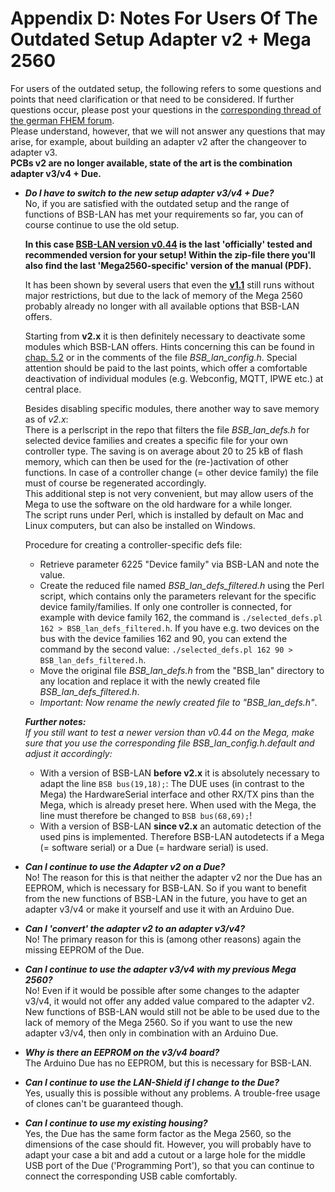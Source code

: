 # Appendix D: Notes For Users Of The Outdated Setup Adapter v2 + Mega 2560

For users of the outdated setup, the following refers to some questions and points that need clarification or that need to 
be considered. If further questions occur, please post your questions in the [corresponding thread of the german FHEM forum](https://forum.fhem.de/index.php/topic,29762.0.html).  
Please understand, however, that we will not answer any questions that may arise, for example, about building an adapter v2 after the changeover to adapter v3.  
**PCBs v2 are no longer available, state of the art is the combination adapter v3/v4 + Due.**  
  
- ***Do I have to switch to the new setup adapter v3/v4 + Due?***  
No, if you are satisfied with the outdated setup and the range of functions of BSB-LAN has met your requirements so far, 
you can of course continue to use the old setup.  
  
  **In this case [BSB-LAN version v0.44](https://github.com/fredlcore/bsb_lan/releases/tag/v0.44) is the last 'officially' 
tested and recommended version for your setup! Within the zip-file there you'll also find the last 'Mega2560-specific' version of the manual (PDF).**  
  
  It has been shown by several users that even the **[v1.1](https://github.com/fredlcore/bsb_lan/releases/tag/v1.1)** still runs without major restrictions, but due to the lack of memory of the Mega 2560 probably already no longer with all available options that BSB-LAN offers.  
  
  Starting from **v2.x** it is then definitely necessary to deactivate some modules which BSB-LAN offers. Hints concerning this can be found in [chap. 5.2](chap05.md#52-configuration-by-customizing-the-file-bsb_lan_configh) or in the comments of the file *BSB_lan_config.h*. Special attention should be paid to the last points, which offer a comfortable deactivation of individual modules (e.g. Webconfig, MQTT, IPWE etc.) at central place. 
   
  Besides disabling specific modules, there another way to save memory as of *v2.x*:  
There is a perlscript in the repo that filters the file *BSB_lan_defs.h* for selected device families and creates a specific file for your own controller type. The saving is on average about 20 to 25 kB of flash memory, which can then be used for the (re-)activation of other functions. In case of a controller change (= other device family) the file must of course be regenerated accordingly.  
  This additional step is not very convenient, but may allow users of the Mega to use the software on the old hardware for a while longer.  
  The script runs under Perl, which is installed by default on Mac and Linux computers, but can also be installed on Windows.
   
  Procedure for creating a controller-specific defs file:  
  - Retrieve parameter 6225 "Device family" via BSB-LAN and note the value.  
  - Create the reduced file named *BSB_lan_defs_filtered.h* using the Perl script, which contains only the parameters relevant for the specific device family/families. If only one controller is connected, for example with device family 162, the command is `./selected_defs.pl 162 > BSB_lan_defs_filtered.h`. If you have e.g. two devices on the bus with the device families 162 and 90, you can extend the command by the second value: `./selected_defs.pl 162 90 > BSB_lan_defs_filtered.h`.    
  - Move the original file *BSB_lan_defs.h* from the "BSB_lan" directory to any location and replace it with the newly created file *BSB_lan_defs_filtered.h*.  
  - *Important: Now rename the newly created file to "BSB_lan_defs.h"*.  
  
  ***Further notes:***  
  *If you still want to test a newer version than v0.44 on the Mega, make sure that you use the corresponding file BSB_lan_config.h.default and adjust it accordingly:*    
  - With a version of BSB-LAN **before v2.x** it is absolutely necessary to adapt the line `BSB bus(19,18);`: The DUE uses (in contrast to the Mega) the HardwareSerial interface and other RX/TX pins than the Mega, which is already preset here. When used with the Mega, the line must therefore be changed to `BSB bus(68,69);`!  
  - With a version of BSB-LAN **since v2.x** an automatic detection of the used pins is implemented. Therefore BSB-LAN autodetects if a Mega (= software serial) or a Due (= hardware serial) is used.    
  
- ***Can I continue to use the Adapter v2 on a Due?***  
No! The reason for this is that neither the adapter v2 nor the Due has an EEPROM, which is necessary for BSB-LAN.
So if you want to benefit from the new functions of BSB-LAN in the future, you have to get an adapter v3/v4 or make it yourself 
and use it with an Arduino Due.  
  
- ***Can I 'convert' the adapter v2 to an adapter v3/v4?***  
No! The primary reason for this is (among other reasons) again the missing EEPROM of the Due.  
  
- ***Can I continue to use the adapter v3/v4 with my previous Mega 2560?***  
No! Even if it would be possible after some changes to the adapter v3/v4, it would not offer any added value compared to the 
adapter v2. New functions of BSB-LAN would still not be able to be used due to the lack of memory of the Mega 2560. 
So if you want to use the new adapter v3/v4, then only in combination with an Arduino Due.  
  
- ***Why is there an EEPROM on the v3/v4 board?***  
The Arduino Due has no EEPROM, but this is necessary for BSB-LAN.  
  
- ***Can I continue to use the LAN-Shield if I change to the Due?***  
Yes, usually this is possible without any problems. A trouble-free usage of clones can't be guaranteed though.  
  
- ***Can I continue to use my existing housing?***  
Yes, the Due has the same form factor as the Mega 2560, so the dimensions of the case should fit. However, you will probably 
have to adapt your case a bit and add a cutout or a large hole for the middle USB port of the Due ('Programming Port'), 
so that you can continue to connect the corresponding USB cable comfortably.  
  
  

  
